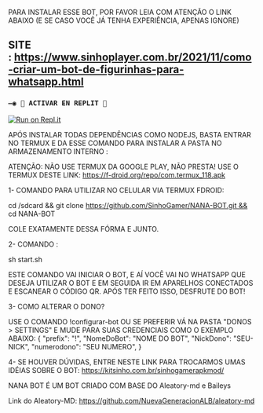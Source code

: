 
PARA INSTALAR ESSE BOT, POR FAVOR LEIA COM ATENÇÃO O LINK ABAIXO (E SE CASO VOCÊ JÁ TENHA EXPERIÊNCIA, APENAS IGNORE)

SITE : https://www.sinhoplayer.com.br/2021/11/como-criar-um-bot-de-figurinhas-para-whatsapp.html
-------------------------------

### `—◉ 🌌 ACTIVAR EN REPLIT 🌌`

[![Run on Repl.it](https://repl.it/badge/github/MagoInterior/NANA-BOT)](https://repl.it/github/MagoInterior/NANA-BOT) 



APÓS INSTALAR TODAS DEPENDÊNCIAS COMO NODEJS, BASTA ENTRAR NO TERMUX E DA ESSE COMANDO PARA INSTALAR A PASTA NO ARMAZENAMENTO INTERNO :

ATENÇÃO: NÃO USE TERMUX DA GOOGLE PLAY, NÃO PRESTA! USE O TERMUX DESTE LINK: https://f-droid.org/repo/com.termux_118.apk

1- COMANDO PARA UTILIZAR NO CELULAR VIA TERMUX FDROID:

cd /sdcard && git clone https://github.com/SinhoGamer/NANA-BOT.git && cd NANA-BOT

COLE EXATAMENTE DESSA FÓRMA E JUNTO.

2- COMANDO :

sh start.sh

ESTE COMANDO VAI INICIAR O BOT, E AÍ VOCÊ VAI NO WHATSAPP QUE DESEJA UTILIZAR O BOT E EM SEGUIDA IR EM APARELHOS CONECTADOS E ESCANEAR O CÓDIGO QR.
APÓS TER FEITO ISSO, DESFRUTE DO BOT!

3- COMO ALTERAR O DONO?

USE O COMANDO !configurar-bot OU SE PREFERIR VÁ NA PASTA "DONOS > SETTINGS" E MUDE PARA SUAS CREDENCIAIS COMO O EXEMPLO ABAIXO:
{
"prefix": "!",
	"NomeDoBot": "NOME DO BOT",
	"NickDono": "SEU-NICK",
	"numerodono": "SEU NUMERO",
}

4- SE HOUVER DÚVIDAS, ENTRE NESTE LINK PARA TROCARMOS UMAS IDÉIAS SOBRE O BOT: https://kitsinho.com.br/sinhogamerapkmod/


NANA BOT É UM BOT CRIADO COM BASE DO Aleatory-md e Baileys

Link do Aleatory-MD: https://github.com/NuevaGeneracionALB/aleatory-md
